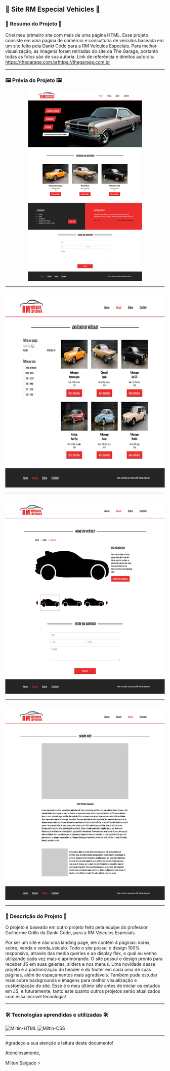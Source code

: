 ## 🚗 Site RM Especial Vehicles 🚗

### 📄 Resumo do Projeto 📄

Criei meu primeiro site com mais de uma página HTML. Esse projeto consiste em uma página de comércio e consultoria de veículos baseada em um site feito pela Danki Code para a RM Veículos Especiais. Para melhor visualização, as imagens foram retiradas do site da The Garage, portanto todas as fotos são de sua autoria.
Link de referência e direitos autorais: https://thegarage.com.brhttps://thegarage.com.br

<hr>

### 🖼️ Prévia do Projeto 🖼️

<div align="center">
  <img height="600em" src="images/demo/site_rm_special_vehicles_index.jpg">
  <br>
  <hr>
  <br>
  <img height="600em" src="images/demo/site_rm_special_vehicles_venda.jpg">
  <br>
  <hr>
  <br>
  <img height="600em" src="images/demo/site_rm_special_vehicles_venda_veiculo.jpg">
  <br>
  <hr>
  <br>
  <img height="600em" src="images/demo/site_rm_special_vehicles_sobre.jpg">
</div>

<hr>

### 📖 Descrição do Projeto 📖

O projeto é baseado em outro projeto feito pela equipe do professor Guilherme Grillo da Danki Code, para a RM Veículos Especiais.

Por ser um site e não uma landing page, ele contém 4 páginas: index, sobre, venda e venda_veiculo. Todo o site possui o design 100% responsivo, através das media queries e ao display flex, o qual eu venho utilizando cada vez mais e aprimorando. O site possui o design pronto para receber JS em suas galerias, sliders e nos menus. Uma novidade desse projeto é a padronização do header e do footer em cada uma de suas páginas, além de espaçamentos mais agradáveis. Também pude estudar mais sobre backgrounds e imagens para melhor visualização e customização do site. Esse é o meu último site antes de iniciar os estudos em JS, e futuramente, tanto este quanto outros projetos serão atualizados com essa incrível tecnologia!

<hr>

### 🛠️ Tecnologias aprendidas e utilizadas 🛠️

<div style="display: inline_block">
  <img align="center" alt="Miltin-HTML" height="30" width="40" src="https://cdn.jsdelivr.net/gh/devicons/devicon/icons/html5/html5-plain.svg">
  <img align="center" alt="Miltin-CSS" height="30" width="40" src="https://cdn.jsdelivr.net/gh/devicons/devicon/icons/css3/css3-plain.svg">
</div>

<hr>

Agradeço a sua atenção e leitura deste documento!

Atenciosamente, 

Milton Salgado ⚡